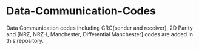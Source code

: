 # Data-Communication-Codes
Data Communication codes including CRC(sender and receiver), 2D Parity and [NRZ, NRZ-I, Manchester, Differential Manchester] codes are added in this repository.
